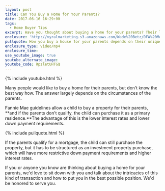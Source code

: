```yaml
---
layout: post
title: Can You Buy a Home for Your Parents?
date: 2017-06-16 16:29:00
tags:
  - Home Buyer Tips
excerpt: Have you thought about buying a home for your parents? Their level of mortgage qualification goes a long way in determining how the transaction will play out.
enclosure: 'http://vyralmarketing.s3.amazonaws.com/Wade%20Betz/DFW%20Mortgage%20Lender-%20Can%20You%20Buy%20a%20Home%20for%20Your%20Parents%253F.mp4'
pullquote: How you buy a house for your parents depends on their unique circumstances.
enclosure_type: video/mp4
enclosure_time:
use_youtube_image: true
youtube_alternate_image:
youtube_code: RpzletUHTGQ
---
```



{% include youtube.html %}

Many people would like to buy a home for their parents, but don't know the best way how. The answer largely depends on the circumstances of the parents.

Fannie Mae guidelines allow a child to buy a property for their parents, **and if the parents don't qualify, the child can purchase it as a primary residence.**The advantage of this is the lower interest rates and lower down payment requirements.

{% include pullquote.html %}

If the parents qualify for a mortgage, the child can still purchase the property, but it has to be structured as an investment property purchase, which will have more restrictive down payment requirements and higher interest rates.

If you or anyone you know are thinking about buying a home for your parents, we'd love to sit down with you and talk about the intricacies of this kind of transaction and how to put you in the best possible position. We'd be honored to serve you.